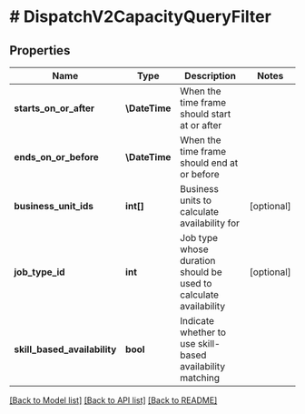 # # DispatchV2CapacityQueryFilter

## Properties

Name | Type | Description | Notes
------------ | ------------- | ------------- | -------------
**starts_on_or_after** | **\DateTime** | When the time frame should start at or after |
**ends_on_or_before** | **\DateTime** | When the time frame should end at or before |
**business_unit_ids** | **int[]** | Business units to calculate availability for | [optional]
**job_type_id** | **int** | Job type whose duration should be used to calculate availability | [optional]
**skill_based_availability** | **bool** | Indicate whether to use skill-based availability matching |

[[Back to Model list]](../../README.md#models) [[Back to API list]](../../README.md#endpoints) [[Back to README]](../../README.md)
